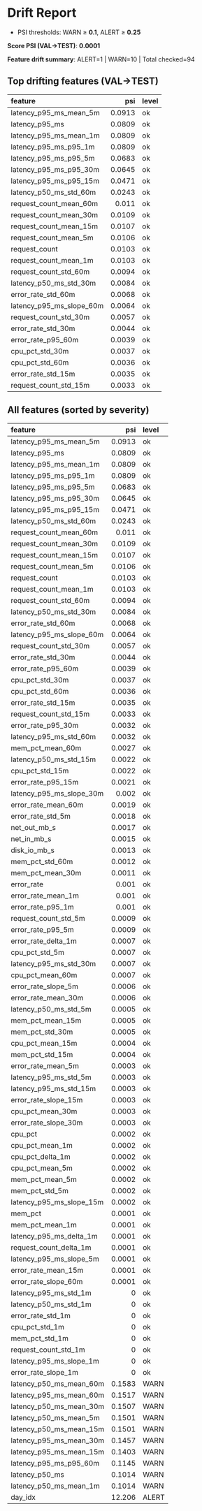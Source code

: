 # Drift Report

- PSI thresholds: WARN ≥ **0.1**, ALERT ≥ **0.25**

**Score PSI (VAL→TEST)**: **0.0001**

**Feature drift summary**: ALERT=1  |  WARN=10  |  Total checked=94

## Top drifting features (VAL→TEST)

| feature                  |    psi | level   |
|:-------------------------|-------:|:--------|
| latency_p95_ms_mean_5m   | 0.0913 | ok      |
| latency_p95_ms           | 0.0809 | ok      |
| latency_p95_ms_mean_1m   | 0.0809 | ok      |
| latency_p95_ms_p95_1m    | 0.0809 | ok      |
| latency_p95_ms_p95_5m    | 0.0683 | ok      |
| latency_p95_ms_p95_30m   | 0.0645 | ok      |
| latency_p95_ms_p95_15m   | 0.0471 | ok      |
| latency_p50_ms_std_60m   | 0.0243 | ok      |
| request_count_mean_60m   | 0.011  | ok      |
| request_count_mean_30m   | 0.0109 | ok      |
| request_count_mean_15m   | 0.0107 | ok      |
| request_count_mean_5m    | 0.0106 | ok      |
| request_count            | 0.0103 | ok      |
| request_count_mean_1m    | 0.0103 | ok      |
| request_count_std_60m    | 0.0094 | ok      |
| latency_p50_ms_std_30m   | 0.0084 | ok      |
| error_rate_std_60m       | 0.0068 | ok      |
| latency_p95_ms_slope_60m | 0.0064 | ok      |
| request_count_std_30m    | 0.0057 | ok      |
| error_rate_std_30m       | 0.0044 | ok      |
| error_rate_p95_60m       | 0.0039 | ok      |
| cpu_pct_std_30m          | 0.0037 | ok      |
| cpu_pct_std_60m          | 0.0036 | ok      |
| error_rate_std_15m       | 0.0035 | ok      |
| request_count_std_15m    | 0.0033 | ok      |

## All features (sorted by severity)

| feature                  |     psi | level   |
|:-------------------------|--------:|:--------|
| latency_p95_ms_mean_5m   |  0.0913 | ok      |
| latency_p95_ms           |  0.0809 | ok      |
| latency_p95_ms_mean_1m   |  0.0809 | ok      |
| latency_p95_ms_p95_1m    |  0.0809 | ok      |
| latency_p95_ms_p95_5m    |  0.0683 | ok      |
| latency_p95_ms_p95_30m   |  0.0645 | ok      |
| latency_p95_ms_p95_15m   |  0.0471 | ok      |
| latency_p50_ms_std_60m   |  0.0243 | ok      |
| request_count_mean_60m   |  0.011  | ok      |
| request_count_mean_30m   |  0.0109 | ok      |
| request_count_mean_15m   |  0.0107 | ok      |
| request_count_mean_5m    |  0.0106 | ok      |
| request_count            |  0.0103 | ok      |
| request_count_mean_1m    |  0.0103 | ok      |
| request_count_std_60m    |  0.0094 | ok      |
| latency_p50_ms_std_30m   |  0.0084 | ok      |
| error_rate_std_60m       |  0.0068 | ok      |
| latency_p95_ms_slope_60m |  0.0064 | ok      |
| request_count_std_30m    |  0.0057 | ok      |
| error_rate_std_30m       |  0.0044 | ok      |
| error_rate_p95_60m       |  0.0039 | ok      |
| cpu_pct_std_30m          |  0.0037 | ok      |
| cpu_pct_std_60m          |  0.0036 | ok      |
| error_rate_std_15m       |  0.0035 | ok      |
| request_count_std_15m    |  0.0033 | ok      |
| error_rate_p95_30m       |  0.0032 | ok      |
| latency_p95_ms_std_60m   |  0.0032 | ok      |
| mem_pct_mean_60m         |  0.0027 | ok      |
| latency_p50_ms_std_15m   |  0.0022 | ok      |
| cpu_pct_std_15m          |  0.0022 | ok      |
| error_rate_p95_15m       |  0.0021 | ok      |
| latency_p95_ms_slope_30m |  0.002  | ok      |
| error_rate_mean_60m      |  0.0019 | ok      |
| error_rate_std_5m        |  0.0018 | ok      |
| net_out_mb_s             |  0.0017 | ok      |
| net_in_mb_s              |  0.0015 | ok      |
| disk_io_mb_s             |  0.0013 | ok      |
| mem_pct_std_60m          |  0.0012 | ok      |
| mem_pct_mean_30m         |  0.0011 | ok      |
| error_rate               |  0.001  | ok      |
| error_rate_mean_1m       |  0.001  | ok      |
| error_rate_p95_1m        |  0.001  | ok      |
| request_count_std_5m     |  0.0009 | ok      |
| error_rate_p95_5m        |  0.0009 | ok      |
| error_rate_delta_1m      |  0.0007 | ok      |
| cpu_pct_std_5m           |  0.0007 | ok      |
| latency_p95_ms_std_30m   |  0.0007 | ok      |
| cpu_pct_mean_60m         |  0.0007 | ok      |
| error_rate_slope_5m      |  0.0006 | ok      |
| error_rate_mean_30m      |  0.0006 | ok      |
| latency_p50_ms_std_5m    |  0.0005 | ok      |
| mem_pct_mean_15m         |  0.0005 | ok      |
| mem_pct_std_30m          |  0.0005 | ok      |
| cpu_pct_mean_15m         |  0.0004 | ok      |
| mem_pct_std_15m          |  0.0004 | ok      |
| error_rate_mean_5m       |  0.0003 | ok      |
| latency_p95_ms_std_5m    |  0.0003 | ok      |
| latency_p95_ms_std_15m   |  0.0003 | ok      |
| error_rate_slope_15m     |  0.0003 | ok      |
| cpu_pct_mean_30m         |  0.0003 | ok      |
| error_rate_slope_30m     |  0.0003 | ok      |
| cpu_pct                  |  0.0002 | ok      |
| cpu_pct_mean_1m          |  0.0002 | ok      |
| cpu_pct_delta_1m         |  0.0002 | ok      |
| cpu_pct_mean_5m          |  0.0002 | ok      |
| mem_pct_mean_5m          |  0.0002 | ok      |
| mem_pct_std_5m           |  0.0002 | ok      |
| latency_p95_ms_slope_15m |  0.0002 | ok      |
| mem_pct                  |  0.0001 | ok      |
| mem_pct_mean_1m          |  0.0001 | ok      |
| latency_p95_ms_delta_1m  |  0.0001 | ok      |
| request_count_delta_1m   |  0.0001 | ok      |
| latency_p95_ms_slope_5m  |  0.0001 | ok      |
| error_rate_mean_15m      |  0.0001 | ok      |
| error_rate_slope_60m     |  0.0001 | ok      |
| latency_p95_ms_std_1m    |  0      | ok      |
| latency_p50_ms_std_1m    |  0      | ok      |
| error_rate_std_1m        |  0      | ok      |
| cpu_pct_std_1m           |  0      | ok      |
| mem_pct_std_1m           |  0      | ok      |
| request_count_std_1m     |  0      | ok      |
| latency_p95_ms_slope_1m  |  0      | ok      |
| error_rate_slope_1m      |  0      | ok      |
| latency_p50_ms_mean_60m  |  0.1583 | WARN    |
| latency_p95_ms_mean_60m  |  0.1517 | WARN    |
| latency_p50_ms_mean_30m  |  0.1507 | WARN    |
| latency_p50_ms_mean_5m   |  0.1501 | WARN    |
| latency_p50_ms_mean_15m  |  0.1501 | WARN    |
| latency_p95_ms_mean_30m  |  0.1457 | WARN    |
| latency_p95_ms_mean_15m  |  0.1403 | WARN    |
| latency_p95_ms_p95_60m   |  0.1145 | WARN    |
| latency_p50_ms           |  0.1014 | WARN    |
| latency_p50_ms_mean_1m   |  0.1014 | WARN    |
| day_idx                  | 12.206  | ALERT   |
